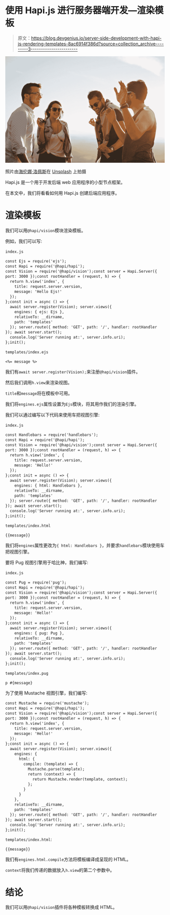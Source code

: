 # 使用 Hapi.js 进行服务器端开发—渲染模板

> 原文：<https://blog.devgenius.io/server-side-development-with-hapi-js-rendering-templates-8ac6914f386d?source=collection_archive---------3----------------------->

![](img/6e2af20d3c5826d859aba25d46c6dc7c.png)

照片由[海伦娜·洛佩斯](https://unsplash.com/@wildlittlethingsphoto?utm_source=medium&utm_medium=referral)在 [Unsplash](https://unsplash.com?utm_source=medium&utm_medium=referral) 上拍摄

Hapi.js 是一个用于开发后端 web 应用程序的小型节点框架。

在本文中，我们将看看如何用 Hapi.js 创建后端应用程序。

# 渲染模板

我们可以用`@hapi/vision`模块渲染模板。

例如，我们可以写:

`index.js`

```
const Ejs = require('ejs');
const Hapi = require('@hapi/hapi');
const Vision = require('@hapi/vision');const server = Hapi.Server({ port: 3000 });const rootHandler = (request, h) => {
  return h.view('index', {
    title: request.server.version,
    message: 'Hello Ejs!'
  });
};const init = async () => {
  await server.register(Vision); server.views({
    engines: { ejs: Ejs },
    relativeTo: __dirname,
    path: 'templates'
  }); server.route({ method: 'GET', path: '/', handler: rootHandler }); await server.start();
  console.log('Server running at:', server.info.uri);
};init();
```

`templates/index.ejs`

```
<%= message %>
```

我们有`await server.register(Vision);`来注册`@hapi/vision`插件。

然后我们调用`h.view`来渲染视图。

`title`和`message`将在模板中可用。

我们将`engines.ejs`属性设置为`Ejs`模块，将其用作我们的渲染引擎。

我们可以通过编写以下代码来使用车把视图引擎:

`index.js`

```
const Handlebars = require('handlebars');
const Hapi = require('@hapi/hapi');
const Vision = require('@hapi/vision');const server = Hapi.Server({ port: 3000 });const rootHandler = (request, h) => {
  return h.view('index', {
    title: request.server.version,
    message: 'Hello!'
  });
};const init = async () => {
  await server.register(Vision); server.views({
    engines: { html: Handlebars },
    relativeTo: __dirname,
    path: 'templates'
  }); server.route({ method: 'GET', path: '/', handler: rootHandler }); await server.start();
  console.log('Server running at:', server.info.uri);
};init();
```

`templates/index.html`

```
{{message}}
```

我们将`engines`属性更改为`{ html: Handlebars }`，并要求`handlebars`模块使用车把视图引擎。

要将 Pug 视图引擎用于哈比神，我们编写:

`index.js`

```
const Pug = require('pug');
const Hapi = require('@hapi/hapi');
const Vision = require('@hapi/vision');const server = Hapi.Server({ port: 3000 });const rootHandler = (request, h) => {
  return h.view('index', {
    title: request.server.version,
    message: 'Hello!'
  });
};const init = async () => {
  await server.register(Vision); server.views({
    engines: { pug: Pug },
    relativeTo: __dirname,
    path: 'templates'
  }); server.route({ method: 'GET', path: '/', handler: rootHandler }); await server.start();
  console.log('Server running at:', server.info.uri);
};init();
```

`templates/index.pug`

```
p #{message}
```

为了使用 Mustache 视图引擎，我们编写:

```
const Mustache = require('mustache');
const Hapi = require('@hapi/hapi');
const Vision = require('@hapi/vision');const server = Hapi.Server({ port: 3000 });const rootHandler = (request, h) => {
  return h.view('index', {
    title: request.server.version,
    message: 'Hello!'
  });
};const init = async () => {
  await server.register(Vision); server.views({
    engines: {
      html: {
        compile: (template) => {
          Mustache.parse(template);
          return (context) => {
            return Mustache.render(template, context);
          };
        }
      }
    },
    relativeTo: __dirname,
    path: 'templates'
  }); server.route({ method: 'GET', path: '/', handler: rootHandler }); await server.start();
  console.log('Server running at:', server.info.uri);
};init();
```

`templates/index.html`:

```
{{message}}
```

我们有`engines.html.compile`方法将模板编译成呈现的 HTML。

`context`将我们传递的数据放入`h.view`的第二个参数中。

# 结论

我们可以用`@hapi/vision`插件将各种模板转换成 HTML。